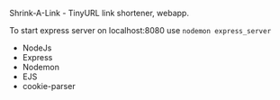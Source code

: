Shrink-A-Link - TinyURL link shortener, webapp.

To start express server on localhost:8080 use
`nodemon express_server`

- NodeJs
- Express
- Nodemon
- EJS
- cookie-parser
